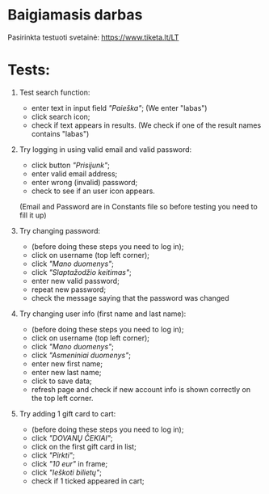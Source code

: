 # Baigiamasis darbas
Pasirinkta testuoti svetainė: https://www.tiketa.lt/LT

# Tests:
1. Test search function:
   * enter text in input field *"Paieška"*; (We enter "labas")
   * click search icon;
   * check if text appears in results. (We check if one of the result names contains "labas")
   
2. Try logging in using valid email and valid password:
    * click button *"Prisijunk"*;
    * enter valid email address;
    * enter wrong (invalid) password;
    * check to see if an user icon appears. 
   
   (Email and Password are in Constants file so before testing you need to fill it up)

3. Try changing password:
    * (before doing these steps you need to log in);
    * click on username (top left corner);
    * click *"Mano duomenys"*;
    * click *"Slaptažodžio keitimas"*;
    * enter new valid password;
    * repeat new password;
    * check the message saying that the password was changed

4. Try changing user info (first name and last name):
   * (before doing these steps you need to log in);
   * click on username (top left corner);
   * click *"Mano duomenys"*;
   * click *"Asmeniniai duomenys"*;
   * enter new first name;
   * enter new last name;
   * click to save data;
   * refresh page and check if new account info is shown correctly on the top left corner.

5. Try adding 1 gift card to cart:
   * (before doing these steps you need to log in);
   * click *"DOVANŲ ČEKIAI"*;
   * click on the first gift card in list;
   * click *"Pirkti"*;
   * click *"10 eur"* in frame;
   * click *"Ieškoti bilietų"*;
   * check if 1 ticked appeared in cart;